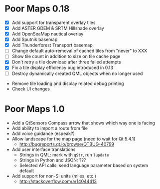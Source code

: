 Poor Maps 0.18
==============

 * [X] Add support for transparent overlay tiles
 * [X] Add ASTER GDEM & SRTM Hillshade overlay
 * [X] Add OpenSeaMap nautical overlay
 * [X] Add Sputnik basemap
 * [X] Add Thunderforest Transport basemap
 * [ ] Change default auto-removal of cached tiles from "never" to XXX
 * [ ] Show tile count in addition to size on tile cache page
 * [X] Don't retry a tile download after three failed attempts
 * [X] Fix a tile display efficiency bug introduced in 0.13
 * [ ] Destroy dynamically created QML objects when no longer used

 * Remove tile loading and display related debug printing
 * Check UI changes

Poor Maps 1.0
=============

 * Add a QtSensors Compass arrow that shows which way one is facing
 * Add ability to import a route from file
 * Add voice guidance (espeak?)
 * Allow landscape for the map page (need to wait for Qt 5.4.1)
   - <http://bugreports.qt.io/browse/QTBUG-40799>
 * Add user interface translations
   - Strings in QML: mark with `qStr`, run `lupdate`
   - Strings in Python and JSON: ???
   - Selected API calls: send language parameter based on system default
 * Add support for non-SI units (miles, etc.)
   - <http://stackoverflow.com/a/14044413>
